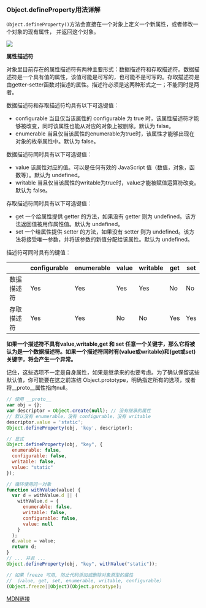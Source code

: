### Object.defineProperty用法详解

`Object.defineProperty()`方法会直接在一个对象上定义一个新属性，或者修改一个对象的现有属性， 并返回这个对象。

![](https://github.com/wisestcoder/blog/blob/master/js/images/object_defineProperty.png)

**属性描述符**

对象里目前存在的属性描述符有两种主要形式：数据描述符和存取描述符。数据描述符是一个具有值的属性，该值可能是可写的，也可能不是可写的。存取描述符是由getter-setter函数对描述的属性。描述符必须是这两种形式之一；不能同时是两者。

数据描述符和存取描述符均具有以下可选键值：
- configurable
  当且仅当该属性的 configurable 为 true 时，该属性描述符才能够被改变，同时该属性也能从对应的对象上被删除。默认为 false。
- enumerable
  当且仅当该属性的enumerable为true时，该属性才能够出现在对象的枚举属性中。默认为 false。

数据描述符同时具有以下可选键值：
- value
  该属性对应的值。可以是任何有效的 JavaScript 值（数值，对象，函数等）。默认为 undefined。
- writable
  当且仅当该属性的writable为true时，value才能被赋值运算符改变。默认为 false。

存取描述符同时具有以下可选键值：
- get
  一个给属性提供 getter 的方法，如果没有 getter 则为 undefined。该方法返回值被用作属性值。默认为 undefined。
- set
  一个给属性提供 setter 的方法，如果没有 setter 则为 undefined。该方法将接受唯一参数，并将该参数的新值分配给该属性。默认为 undefined。

描述符可同时具有的键值：

|  | configurable | enumerable	| value	| writable | get	| set
| ---------- | -----------| ---------- | -----------| ---------- | -----------| -----------|
| 数据描述符 | Yes | Yes | Yes | Yes | No | No | 
| 存取描述符 | Yes | Yes | No | No | Yes| Yes |

**如果一个描述符不具有value,writable,get 和 set 任意一个关键字，那么它将被认为是一个数据描述符。如果一个描述符同时有(value或writable)和(get或set)关键字，将会产生一个异常。**

记住，这些选项不一定是自身属性，如果是继承来的也要考虑。为了确认保留这些默认值，你可能要在这之前冻结 Object.prototype，明确指定所有的选项，或者将__proto__属性指向null。
```javascript
// 使用 __proto__
var obj = {};
var descriptor = Object.create(null); // 没有继承的属性
// 默认没有 enumerable，没有 configurable，没有 writable
descriptor.value = 'static';
Object.defineProperty(obj, 'key', descriptor);

// 显式
Object.defineProperty(obj, "key", {
  enumerable: false,
  configurable: false,
  writable: false,
  value: "static"
});

// 循环使用同一对象
function withValue(value) {
  var d = withValue.d || (
    withValue.d = {
      enumerable: false,
      writable: false,
      configurable: false,
      value: null
    }
  );
  d.value = value;
  return d;
}
// ... 并且 ...
Object.defineProperty(obj, "key", withValue("static"));

// 如果 freeze 可用, 防止代码添加或删除对象原型的属性
// （value, get, set, enumerable, writable, configurable）
(Object.freeze||Object)(Object.prototype);
```

[MDN链接](https://developer.mozilla.org/zh-CN/docs/Web/JavaScript/Reference/Global_Objects/Object/defineProperty)